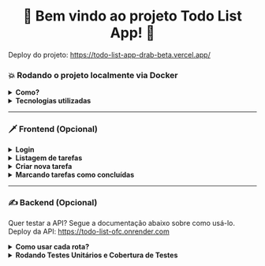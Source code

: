 <h1 align="center">🚀 Bem vindo ao projeto Todo List App! 🚀</h1>

Deploy do projeto: https://todo-list-app-drab-beta.vercel.app/

<h3>💥 Rodando o projeto localmente via Docker </h3>

<details>
<summary><strong> Como? </strong></summary>  
<br/>
  
1. Clone o repositório com o comando:
  - `git clone git@github.com:abnerferreiradesousa/todo-list-app.git`;
    - Entre na pasta do repositório:
      - `cd todo-list-app`
    - Agora no arquivo `global.ts` faça a troca da URL sugerida no próprio arquivo:
      - `gedit todo-list-frontend-ivipcoin/src/app/global.ts`
      
2. Inicie a aplicação com o comando:
 - `docker-compose up --build`
   - *Obs: Este comando será responsável por criar três cointainers Docker: o primeiro para iniciar o banco de dados MongoDB, o segundo para iniciar o backend, e por fim, o terceiro para iniciar o frontend e disponilizar uma URL para acesso da aplicação, todo o processo levar alguns minutos quando feito pela primeira vez.*
  - Para parar os containers `docker-compose down`
3. Acesse a aplicação usando essa url `http://localhost:3000`.
   
</details>

<details>
  <summary><strong>Tecnologias utilizadas</strong></summary>
  <br/>
  
  <ul>
    <li>👉 TypeScript</li>
    <li>👉 React.js</li>
    <li>👉 Material UI</li>
    <li>👉 MongoDB</li>
    <li>👉 Node.js</li>
    <li>👉 Express.js</li>
    <li>👉 ODM Mongoose</li>
    <li>👉 Docker</li>
    <li>👉 Json Web Token</li>
    <li>👉 Mocha, Chai, Sinon, Jest para testes unitários.</li>
  </ul>

</details>

---

<h3>🗡️ Frontend (Opcional) </h3> 

<details>
<summary><strong> Login </strong></summary>  

  ![login](./images/foto5.png)

</details>

<details>
<summary><strong> Listagem de tarefas </strong></summary>  

  ![login](./images/foto3.png)

</details>

<details>
<summary><strong> Criar nova tarefa </strong></summary>  

  ![login](./images/foto7.png)

</details>

<details>
<summary><strong> Marcando tarefas como concluídas </strong></summary>  

  ![login](./images/foto4.png)

  ![login](./images/foto6.png)

</details>

---

<h3>✍️ Backend (Opcional) </h3>

Quer testar a API? Segue a documentação abaixo sobre como usá-lo. Deploy da API: https://todo-list-ofc.onrender.com

<details>

<summary><strong>Como usar cada rota?</strong></summary>  
</br>

[Rotas Documentadas](https://github.com/abnerferreiradesousa/todo-list-app/blob/main/todolist.md)

</details>

<details>

<summary><strong> Rodando Testes Unitários e Cobertura de Testes </strong></summary>  
</br>

1. Entra na pasta backend `cd todo-list-backend-ivipcoin`
2. Rodando Testes Unitários - `npm run test`.
3. Rodando Cobertura de Testes - `npm run test:coverage`.

</details>
